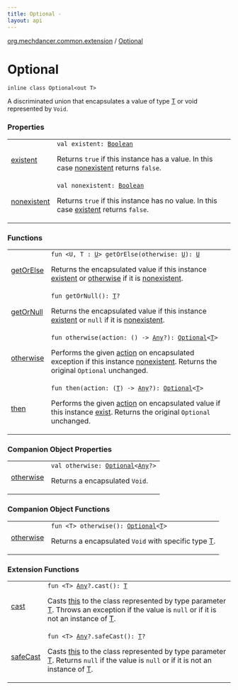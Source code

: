```yaml
---
title: Optional - 
layout: api
---
```


<div class='api-docs-breadcrumbs'><a href="../index.html">org.mechdancer.common.extension</a> / <a href="./index.html">Optional</a></div>

# Optional

<div class="signature"><code><span class="keyword">inline</span> <span class="keyword">class </span><span class="identifier">Optional</span><span class="symbol">&lt;</span><span class="keyword">out</span>&nbsp;<span class="identifier">T</span><span class="symbol">&gt;</span></code></div>

A discriminated union that encapsulates a value of type <a href="index.html#T">T</a>
or void represented by <code>Void</code>.

### Properties

<table class="api-docs-table">
<tbody>
<tr>
<td markdown="1">

<a href="existent.html">existent</a>


</td>
<td markdown="1">
<div class="signature"><code><span class="keyword">val </span><span class="identifier">existent</span><span class="symbol">: </span><a href="https://kotlinlang.org/api/latest/jvm/stdlib/kotlin/-boolean/index.html"><span class="identifier">Boolean</span></a></code></div>

Returns <code>true</code> if this instance has a value.
In this case <a href="nonexistent.html">nonexistent</a> returns <code>false</code>.


</td>
</tr>
<tr>
<td markdown="1">

<a href="nonexistent.html">nonexistent</a>


</td>
<td markdown="1">
<div class="signature"><code><span class="keyword">val </span><span class="identifier">nonexistent</span><span class="symbol">: </span><a href="https://kotlinlang.org/api/latest/jvm/stdlib/kotlin/-boolean/index.html"><span class="identifier">Boolean</span></a></code></div>

Returns <code>true</code> if this instance has no value.
In this case <a href="existent.html">existent</a> returns <code>false</code>.


</td>
</tr>
</tbody>
</table>

### Functions

<table class="api-docs-table">
<tbody>
<tr>
<td markdown="1">

<a href="get-or-else.html">getOrElse</a>


</td>
<td markdown="1">
<div class="signature"><code><span class="keyword">fun </span><span class="symbol">&lt;</span><span class="identifier">U</span><span class="symbol">, </span><span class="identifier">T</span>&nbsp;<span class="symbol">:</span>&nbsp;<a href="get-or-else.html#U"><span class="identifier">U</span></a><span class="symbol">&gt;</span> <span class="identifier">getOrElse</span><span class="symbol">(</span><span class="parameterName" id="org.mechdancer.common.extension.Optional$getOrElse(org.mechdancer.common.extension.Optional.getOrElse.U)/otherwise">otherwise</span><span class="symbol">:</span>&nbsp;<a href="get-or-else.html#U"><span class="identifier">U</span></a><span class="symbol">)</span><span class="symbol">: </span><a href="get-or-else.html#U"><span class="identifier">U</span></a></code></div>

Returns the encapsulated value if this instance <a href="existent.html">existent</a>
or <a href="get-or-else.html#org.mechdancer.common.extension.Optional$getOrElse(org.mechdancer.common.extension.Optional.getOrElse.U)/otherwise">otherwise</a> if it is <a href="nonexistent.html">nonexistent</a>.


</td>
</tr>
<tr>
<td markdown="1">

<a href="get-or-null.html">getOrNull</a>


</td>
<td markdown="1">
<div class="signature"><code><span class="keyword">fun </span><span class="identifier">getOrNull</span><span class="symbol">(</span><span class="symbol">)</span><span class="symbol">: </span><a href="index.html#T"><span class="identifier">T</span></a><span class="symbol">?</span></code></div>

Returns the encapsulated value if this instance <a href="existent.html">existent</a>
or <code>null</code> if it is <a href="nonexistent.html">nonexistent</a>.


</td>
</tr>
<tr>
<td markdown="1">

<a href="otherwise.html">otherwise</a>


</td>
<td markdown="1">
<div class="signature"><code><span class="keyword">fun </span><span class="identifier">otherwise</span><span class="symbol">(</span><span class="parameterName" id="org.mechdancer.common.extension.Optional$otherwise(kotlin.Function0((kotlin.Any)))/action">action</span><span class="symbol">:</span>&nbsp;<span class="symbol">(</span><span class="symbol">)</span>&nbsp;<span class="symbol">-&gt;</span>&nbsp;<a href="https://kotlinlang.org/api/latest/jvm/stdlib/kotlin/-any/index.html"><span class="identifier">Any</span></a><span class="symbol">?</span><span class="symbol">)</span><span class="symbol">: </span><a href="./index.html"><span class="identifier">Optional</span></a><span class="symbol">&lt;</span><a href="index.html#T"><span class="identifier">T</span></a><span class="symbol">&gt;</span></code></div>

Performs the given <a href="otherwise.html#org.mechdancer.common.extension.Optional$otherwise(kotlin.Function0((kotlin.Any)))/action">action</a> on encapsulated exception if this instance <a href="nonexistent.html">nonexistent</a>.
Returns the original <code>Optional</code> unchanged.


</td>
</tr>
<tr>
<td markdown="1">

<a href="then.html">then</a>


</td>
<td markdown="1">
<div class="signature"><code><span class="keyword">fun </span><span class="identifier">then</span><span class="symbol">(</span><span class="parameterName" id="org.mechdancer.common.extension.Optional$then(kotlin.Function1((org.mechdancer.common.extension.Optional.T, kotlin.Any)))/action">action</span><span class="symbol">:</span>&nbsp;<span class="symbol">(</span><a href="index.html#T"><span class="identifier">T</span></a><span class="symbol">)</span>&nbsp;<span class="symbol">-&gt;</span>&nbsp;<a href="https://kotlinlang.org/api/latest/jvm/stdlib/kotlin/-any/index.html"><span class="identifier">Any</span></a><span class="symbol">?</span><span class="symbol">)</span><span class="symbol">: </span><a href="./index.html"><span class="identifier">Optional</span></a><span class="symbol">&lt;</span><a href="index.html#T"><span class="identifier">T</span></a><span class="symbol">&gt;</span></code></div>

Performs the given <a href="then.html#org.mechdancer.common.extension.Optional$then(kotlin.Function1((org.mechdancer.common.extension.Optional.T, kotlin.Any)))/action">action</a> on encapsulated value if this instance <a href="#">exist</a>.
Returns the original <code>Optional</code> unchanged.


</td>
</tr>
</tbody>
</table>

### Companion Object Properties

<table class="api-docs-table">
<tbody>
<tr>
<td markdown="1">

<a href="otherwise.html">otherwise</a>


</td>
<td markdown="1">
<div class="signature"><code><span class="keyword">val </span><span class="identifier">otherwise</span><span class="symbol">: </span><a href="./index.html"><span class="identifier">Optional</span></a><span class="symbol">&lt;</span><a href="https://kotlinlang.org/api/latest/jvm/stdlib/kotlin/-any/index.html"><span class="identifier">Any</span></a><span class="symbol">?</span><span class="symbol">&gt;</span></code></div>

Returns a encapsulated <code>Void</code>.


</td>
</tr>
</tbody>
</table>

### Companion Object Functions

<table class="api-docs-table">
<tbody>
<tr>
<td markdown="1">

<a href="otherwise.html">otherwise</a>


</td>
<td markdown="1">
<div class="signature"><code><span class="keyword">fun </span><span class="symbol">&lt;</span><span class="identifier">T</span><span class="symbol">&gt;</span> <span class="identifier">otherwise</span><span class="symbol">(</span><span class="symbol">)</span><span class="symbol">: </span><a href="./index.html"><span class="identifier">Optional</span></a><span class="symbol">&lt;</span><a href="otherwise.html#T"><span class="identifier">T</span></a><span class="symbol">&gt;</span></code></div>

Returns a encapsulated <code>Void</code> with specific type <a href="otherwise.html#T">T</a>.


</td>
</tr>
</tbody>
</table>

### Extension Functions

<table class="api-docs-table">
<tbody>
<tr>
<td markdown="1">

<a href="../kotlin.-any/cast.html">cast</a>


</td>
<td markdown="1">
<div class="signature"><code><span class="keyword">fun </span><span class="symbol">&lt;</span><span class="identifier">T</span><span class="symbol">&gt;</span> <a href="https://kotlinlang.org/api/latest/jvm/stdlib/kotlin/-any/index.html"><span class="identifier">Any</span></a><span class="symbol">?</span><span class="symbol">.</span><span class="identifier">cast</span><span class="symbol">(</span><span class="symbol">)</span><span class="symbol">: </span><a href="../kotlin.-any/cast.html#T"><span class="identifier">T</span></a></code></div>

Casts <a href="../kotlin.-any/cast/-this-.html">this</a> to the class represented by type parameter <a href="../kotlin.-any/cast.html#T">T</a>.
Throws an exception if the value is <code>null</code> or if it is not an instance of <a href="../kotlin.-any/cast.html#T">T</a>.


</td>
</tr>
<tr>
<td markdown="1">

<a href="../kotlin.-any/safe-cast.html">safeCast</a>


</td>
<td markdown="1">
<div class="signature"><code><span class="keyword">fun </span><span class="symbol">&lt;</span><span class="identifier">T</span><span class="symbol">&gt;</span> <a href="https://kotlinlang.org/api/latest/jvm/stdlib/kotlin/-any/index.html"><span class="identifier">Any</span></a><span class="symbol">?</span><span class="symbol">.</span><span class="identifier">safeCast</span><span class="symbol">(</span><span class="symbol">)</span><span class="symbol">: </span><a href="../kotlin.-any/safe-cast.html#T"><span class="identifier">T</span></a><span class="symbol">?</span></code></div>

Casts <a href="../kotlin.-any/safe-cast/-this-.html">this</a> to the class represented by type parameter <a href="../kotlin.-any/safe-cast.html#T">T</a>.
Returns <code>null</code> if the value is <code>null</code> or if it is not an instance of <a href="../kotlin.-any/safe-cast.html#T">T</a>.


</td>
</tr>
</tbody>
</table>

